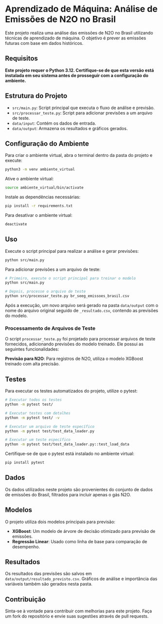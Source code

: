 # Aprendizado de Máquina: Análise de Emissões de N2O no Brasil

Este projeto realiza uma análise das emissões de N2O no Brasil utilizando técnicas de aprendizado de máquina. O objetivo é prever as emissões futuras com base em dados históricos.

## **Requisitos**

**Este projeto requer o Python 3.12. Certifique-se de que esta versão está instalada em seu sistema antes de prosseguir com a configuração do ambiente.**

## Estrutura do Projeto

- `src/main.py`: Script principal que executa o fluxo de análise e previsão.
- `src/processar_teste.py`: Script para adicionar previsões a um arquivo de teste.
- `data/input`: Contém os dados de entrada.
- `data/output`: Armazena os resultados e gráficos gerados.

## Configuração do Ambiente

Para criar o ambiente virtual, abra o terminal dentro da pasta do projeto e execute:

```bash
python3 -m venv ambiente_virtual
```

Ative o ambiente virtual:

```bash
source ambiente_virtual/bin/activate
```

Instale as dependências necessárias:

```bash
pip install -r requirements.txt
```

Para desativar o ambiente virtual:

```bash
deactivate
```

## Uso

Execute o script principal para realizar a análise e gerar previsões:

```bash
python src/main.py
```

Para adicionar previsões a um arquivo de teste:

```bash
# Primeiro, execute o script principal para treinar o modelo
python src/main.py

# Depois, processe o arquivo de teste
python src/processar_teste.py br_seeg_emissoes_brasil.csv
```

Após a execução, um novo arquivo será gerado na pasta `data/output` com o nome do arquivo original seguido de `_resultado.csv`, contendo as previsões do modelo.

### Processamento de Arquivos de Teste

O script `processar_teste.py` foi projetado para processar arquivos de teste fornecidos, adicionando previsões do modelo treinado. Ele possui as seguintes funcionalidades:

**Previsão para N2O**: Para registros de N2O, utiliza o modelo XGBoost treinado com alta precisão.

## Testes

Para executar os testes automatizados do projeto, utilize o pytest:

```bash
# Executar todos os testes
python -m pytest test/

# Executar testes com detalhes
python -m pytest test/ -v

# Executar um arquivo de teste específico
python -m pytest test/test_data_loader.py

# Executar um teste específico
python -m pytest test/test_data_loader.py::test_load_data
```

Certifique-se de que o pytest está instalado no ambiente virtual:

```bash
pip install pytest
```

## Dados

Os dados utilizados neste projeto são provenientes do conjunto de dados de emissões do Brasil, filtrados para incluir apenas o gás N2O.

## Modelos

O projeto utiliza dois modelos principais para previsão:

- **XGBoost**: Um modelo de árvore de decisão otimizado para previsão de emissões.
- **Regressão Linear**: Usado como linha de base para comparação de desempenho.

## Resultados

Os resultados das previsões são salvos em `data/output/resultado_previsto.csv`. Gráficos de análise e importância das variáveis também são gerados nesta pasta.

## Contribuição

Sinta-se à vontade para contribuir com melhorias para este projeto. Faça um fork do repositório e envie suas sugestões através de pull requests.
